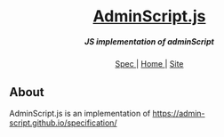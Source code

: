 <h1 align="center">
    <b><a href="https://github.com/Admin-Script/AdminScript.js">AdminScript.js</a></b>
</h1>

<h5 align="center">
    JS implementation of adminScript
</h5>

<p align="center">
    <a href="https://github.com/Admin-Script/specification">
        Spec
    </a> |
    <a href="https://github.com/Admin-Script">
        Home
    </a> |
    <a href="https://admin-script.github.io/specification">
        Site
    </a>
</p>

## About

AdminScript.js is an implementation of https://admin-script.github.io/specification/
